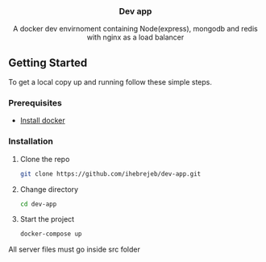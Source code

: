 <p align="center">
  <h3 align="center">Dev app</h3>

  <p align="center">
   A docker dev envirnoment containing Node(express), mongodb and redis with nginx as a load balancer
  </p>
</p>


## Getting Started

To get a local copy up and running follow these simple steps.

### Prerequisites

* <a href="https://docs.docker.com/get-docker" />Install docker</a>

### Installation

1. Clone the repo
   ```sh
   git clone https://github.com/ihebrejeb/dev-app.git
   ```
2. Change directory
   ```sh
   cd dev-app
   ``` 
3. Start the project
   ```sh
   docker-compose up
   ```
All server files must go inside src folder
